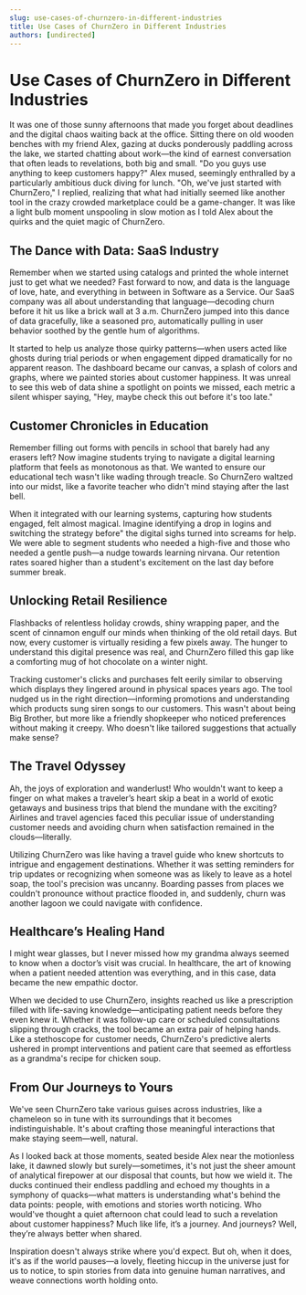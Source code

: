 ```yaml
---
slug: use-cases-of-churnzero-in-different-industries
title: Use Cases of ChurnZero in Different Industries
authors: [undirected]
---
```



# Use Cases of ChurnZero in Different Industries

It was one of those sunny afternoons that made you forget about deadlines and the digital chaos waiting back at the office. Sitting there on old wooden benches with my friend Alex, gazing at ducks ponderously paddling across the lake, we started chatting about work—the kind of earnest conversation that often leads to revelations, both big and small. "Do you guys use anything to keep customers happy?" Alex mused, seemingly enthralled by a particularly ambitious duck diving for lunch. "Oh, we've just started with ChurnZero," I replied, realizing that what had initially seemed like another tool in the crazy crowded marketplace could be a game-changer. It was like a light bulb moment unspooling in slow motion as I told Alex about the quirks and the quiet magic of ChurnZero.

## The Dance with Data: SaaS Industry

Remember when we started using catalogs and printed the whole internet just to get what we needed? Fast forward to now, and data is the language of love, hate, and everything in between in Software as a Service. Our SaaS company was all about understanding that language—decoding churn before it hit us like a brick wall at 3 a.m. ChurnZero jumped into this dance of data gracefully, like a seasoned pro, automatically pulling in user behavior soothed by the gentle hum of algorithms. 

It started to help us analyze those quirky patterns—when users acted like ghosts during trial periods or when engagement dipped dramatically for no apparent reason. The dashboard became our canvas, a splash of colors and graphs, where we painted stories about customer happiness. It was unreal to see this web of data shine a spotlight on points we missed, each metric a silent whisper saying, "Hey, maybe check this out before it's too late."

## Customer Chronicles in Education

Remember filling out forms with pencils in school that barely had any erasers left? Now imagine students trying to navigate a digital learning platform that feels as monotonous as that. We wanted to ensure our educational tech wasn't like wading through treacle. So ChurnZero waltzed into our midst, like a favorite teacher who didn't mind staying after the last bell.

When it integrated with our learning systems, capturing how students engaged, felt almost magical. Imagine identifying a drop in logins and switching the strategy before" the digital sighs turned into screams for help. We were able to segment students who needed a high-five and those who needed a gentle push—a nudge towards learning nirvana. Our retention rates soared higher than a student's excitement on the last day before summer break.

## Unlocking Retail Resilience

Flashbacks of relentless holiday crowds, shiny wrapping paper, and the scent of cinnamon engulf our minds when thinking of the old retail days. But now, every customer is virtually residing a few pixels away. The hunger to understand this digital presence was real, and ChurnZero filled this gap like a comforting mug of hot chocolate on a winter night.

Tracking customer's clicks and purchases felt eerily similar to observing which displays they lingered around in physical spaces years ago. The tool nudged us in the right direction—informing promotions and understanding which products sung siren songs to our customers. This wasn't about being Big Brother, but more like a friendly shopkeeper who noticed preferences without making it creepy. Who doesn't like tailored suggestions that actually make sense?

## The Travel Odyssey

Ah, the joys of exploration and wanderlust! Who wouldn't want to keep a finger on what makes a traveler’s heart skip a beat in a world of exotic getaways and business trips that blend the mundane with the exciting? Airlines and travel agencies faced this peculiar issue of understanding customer needs and avoiding churn when satisfaction remained in the clouds—literally.

Utilizing ChurnZero was like having a travel guide who knew shortcuts to intrigue and engagement destinations. Whether it was setting reminders for trip updates or recognizing when someone was as likely to leave as a hotel soap, the tool's precision was uncanny. Boarding passes from places we couldn't pronounce without practice flooded in, and suddenly, churn was another lagoon we could navigate with confidence.

## Healthcare’s Healing Hand

I might wear glasses, but I never missed how my grandma always seemed to know when a doctor’s visit was crucial. In healthcare, the art of knowing when a patient needed attention was everything, and in this case, data became the new empathic doctor.

When we decided to use ChurnZero, insights reached us like a prescription filled with life-saving knowledge—anticipating patient needs before they even knew it. Whether it was follow-up care or scheduled consultations slipping through cracks, the tool became an extra pair of helping hands. Like a stethoscope for customer needs, ChurnZero's predictive alerts ushered in prompt interventions and patient care that seemed as effortless as a grandma's recipe for chicken soup.

## From Our Journeys to Yours

We've seen ChurnZero take various guises across industries, like a chameleon so in tune with its surroundings that it becomes indistinguishable. It's about crafting those meaningful interactions that make staying seem—well, natural. 

As I looked back at those moments, seated beside Alex near the motionless lake, it dawned slowly but surely—sometimes, it's not just the sheer amount of analytical firepower at our disposal that counts, but how we wield it. The ducks continued their endless paddling and echoed my thoughts in a symphony of quacks—what matters is understanding what's behind the data points: people, with emotions and stories worth noticing. Who would've thought a quiet afternoon chat could lead to such a revelation about customer happiness? Much like life, it’s a journey. And journeys? Well, they’re always better when shared.  

Inspiration doesn't always strike where you'd expect. But oh, when it does, it's as if the world pauses—a lovely, fleeting hiccup in the universe just for us to notice, to spin stories from data into genuine human narratives, and weave connections worth holding onto.
